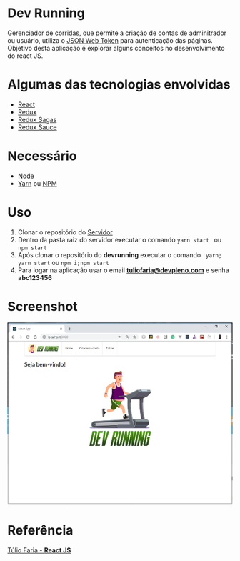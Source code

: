 # Dev Running

Gerenciador de corridas, que permite a criação de contas de adminitrador ou usuário, utiliza o [JSON Web Token](https://jwt.io/) para autenticação das páginas. Objetivo desta aplicação é explorar alguns conceitos no desenvolvimento do react JS.

# Algumas das tecnologias envolvidas

- [React](https://reactjs.org/)
- [Redux](https://redux.js.org/)
- [Redux Sagas](https://redux-saga.js.org/)
- [Redux Sauce](https://github.com/infinitered/reduxsauce)

# Necessário
- [Node](https://nodejs.org/en/)
- [Yarn](https://yarnpkg.com/pt-BR/) ou [NPM](https://www.npmjs.com/get-npm)

# Uso
   
1. Clonar o repositório do [Servidor](https://github.com/tuliofaria/devreactjs-bootcamp-runs-server)
1. Dentro da pasta raiz do servidor executar o comando `yarn start ` ou `npm start`
1. Após clonar o repositório do **devrunning** executar o comando ` yarn; yarn start` ou `npm i;npm start`
1. Para logar na aplicação usar o email **tuliofaria@devpleno.com** e senha **abc123456**


# Screenshot

 ![](https://github.com/denmarksdev/devrunning/blob/master/Screenshot.jpg?raw=true "Dev Running")


# Referência
[Túlio Faria - **React JS**](https://www.devpleno.com/)
